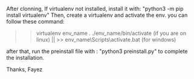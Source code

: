 After clonning,
If virtualenv not installed, install it with: "python3 -m pip install virtualenv"
Then, create a virtualenv and activate the env. you can follow these command: 

>> virtualenv env_name
>> . ./env_name/bin/activate (if you are on linux) || >> env_name\Scripts\activate.bat (for windows)

after that, run the preinstall file with : "python3 preinstall.py" to complete the installation.

Thanks,
Fayez

